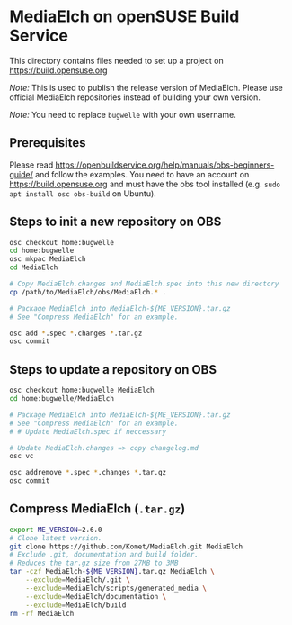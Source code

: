 # MediaElch on openSUSE Build Service

This directory contains files needed to set up a project on
https://build.opensuse.org

*Note:* This is used to publish the release version of MediaElch.
Please use official MediaElch repositories instead of building
your own version.

*Note:* You need to replace `bugwelle` with your own username.

## Prerequisites

Please read https://openbuildservice.org/help/manuals/obs-beginners-guide/
and follow the examples. You need to have an account on
https://build.opensuse.org and must have the obs tool installed (e.g.
`sudo apt install osc obs-build` on Ubuntu).

## Steps to init a new repository on OBS

```sh
osc checkout home:bugwelle
cd home:bugwelle
osc mkpac MediaElch
cd MediaElch

# Copy MediaElch.changes and MediaElch.spec into this new directory
cp /path/to/MediaElch/obs/MediaElch.* .

# Package MediaElch into MediaElch-${ME_VERSION}.tar.gz 
# See "Compress MediaElch" for an example.

osc add *.spec *.changes *.tar.gz
osc commit
```

## Steps to update a repository on OBS

```sh
osc checkout home:bugwelle MediaElch
cd home:bugwelle/MediaElch

# Package MediaElch into MediaElch-${ME_VERSION}.tar.gz 
# See "Compress MediaElch" for an example.
# # Update MediaElch.spec if neccessary

# Update MediaElch.changes => copy changelog.md
osc vc

osc addremove *.spec *.changes *.tar.gz
osc commit
```

## Compress MediaElch (`.tar.gz`)

```sh
export ME_VERSION=2.6.0
# Clone latest version.
git clone https://github.com/Komet/MediaElch.git MediaElch
# Exclude .git, documentation and build folder.
# Reduces the tar.gz size from 27MB to 3MB
tar -czf MediaElch-${ME_VERSION}.tar.gz MediaElch \
	--exclude=MediaElch/.git \
	--exclude=MediaElch/scripts/generated_media \
	--exclude=MediaElch/documentation \
	--exclude=MediaElch/build
rm -rf MediaElch
```
